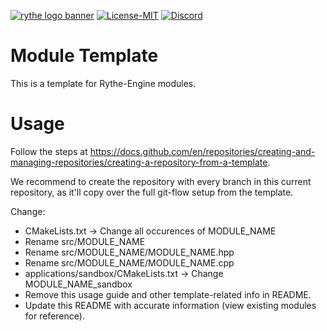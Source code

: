 [![rythe logo banner](https://cdn.discordapp.com/attachments/682321169541890070/767684570199359499/banner.png)](https://legion-engine.com)
[![License-MIT](https://img.shields.io/github/license/Rythe-Interactive/Rythe-Module-Template)](https://github.com/Rythe-Interactive/Rythe-Module-Template/blob/main/LICENSE)
[![Discord](https://img.shields.io/discord/682321168610623707.svg?label=&logo=discord&logoColor=ffffff&color=7389D8&labelColor=6A7EC2)](https://discord.gg/unVNRbd)

# Module Template
This is a template for Rythe-Engine modules. 

# Usage
Follow the steps at https://docs.github.com/en/repositories/creating-and-managing-repositories/creating-a-repository-from-a-template.

We recommend to create the repository with every branch in this current repository, as it'll copy over the full git-flow setup from the template.

Change:
* CMakeLists.txt -> Change all occurences of MODULE_NAME
* Rename src/MODULE_NAME
* Rename src/MODULE_NAME/MODULE_NAME.hpp
* Rename src/MODULE_NAME/MODULE_NAME.cpp
* applications/sandbox/CMakeLists.txt -> Change MODULE\_NAME\_sandbox
* Remove this usage guide and other template-related info in README.
* Update this README with accurate information (view existing modules for reference).
